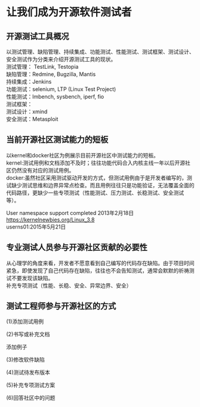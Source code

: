 # 让我们成为开源软件测试者
## 开源测试工具概况
以测试管理、缺陷管理、持续集成、功能测试、性能测试、测试框架、测试设计、安全测试作为分类来介绍开源测试工具的现状。<br>
测试管理： TestLink, Testopia<br>
缺陷管理：Redmine, Bugzilla, Mantis<br>
持续集成：Jenkins<br>
功能测试：selenium, LTP (Linux Test Project)<br>
性能测试：lmbench, sysbench, iperf, fio<br>
测试框架：<br>
测试设计：xmind<br>
安全测试：Metasploit<br>
## 当前开源社区测试能力的短板
以kernel和docker社区为例展示目前开源社区中测试能力的短板。<br>
kernel:测试用例和文档添加不及时；往往功能代码合入内核主线一年以后开源社区仍然没有对应的测试用例。<br>
docker:虽然社区采用测试驱动开发的方式，但测试用例由于是开发者编写的，测试缺少测试思维和边界异常点检查。而且用例往往只是功能验证，无法覆盖全面的代码路径，更缺少一些专项测试（性能测试、压力测试、长稳测试、安全测试等）。<br>


User namespace support completed 2013年2月18日<br>
https://kernelnewbies.org/Linux_3.8<br>
userns01:2015年5月21日<br>

## 专业测试人员参与开源社区贡献的必要性
从心理学的角度来看，开发者不愿意看到自己编写的代码存在缺陷。由于项目时间紧急，即使发现了自己代码存在缺陷，往往也不会告知测试，通常会默默的祈祷测试不要发现该缺陷。<br>
补充专项测试（性能、长稳、安全、异常边界、安全）<br>
## 测试工程师参与开源社区的方式
(1)添加测试用例

(2)书写或补充文档

添加例子

(3)修改软件缺陷

(4)测试待发布版本

(5)补充专项测试方案

(6)回答社区中的问题



